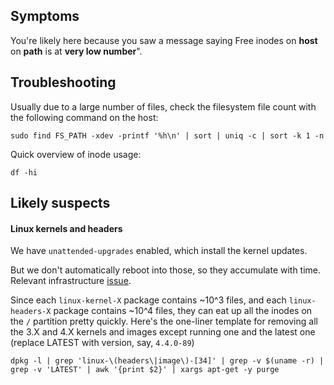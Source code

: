 ## Symptoms

You're likely here because you saw a message saying Free inodes on __host__ on __path__ is at __very low number__".

## Troubleshooting

Usually due to a large number of files, check the filesystem file count with the following command on the host:

```
sudo find FS_PATH -xdev -printf '%h\n' | sort | uniq -c | sort -k 1 -n
```

Quick overview of inode usage:

```
df -hi
```

## Likely suspects


#### Linux kernels and headers

We have `unattended-upgrades` enabled, which install the kernel updates.

But we don't automatically reboot into those, so they accumulate with
time. Relevant infrastructure [issue](https://gitlab.com/gitlab-com/infrastructure/issues/2435).

Since each `linux-kernel-X` package contains ~10^3 files, and each
`linux-headers-X` package contains ~10^4 files, they can eat up all the
inodes on the `/` partition pretty quickly. Here's the one-liner template
for removing all the 3.X and 4.X kernels and images except running one and
the latest one (replace LATEST with version, say, `4.4.0-89`)

```
dpkg -l | grep 'linux-\(headers\|image\)-[34]' | grep -v $(uname -r) | grep -v 'LATEST' | awk '{print $2}' | xargs apt-get -y purge
```
